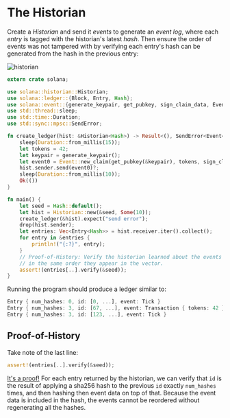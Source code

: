 The Historian
===

Create a *Historian* and send it *events* to generate an *event log*, where each *entry*
is tagged with the historian's latest *hash*. Then ensure the order of events was not tampered
with by verifying each entry's hash can be generated from the hash in the previous entry:

![historian](https://user-images.githubusercontent.com/55449/36950845-459bdb58-1fb9-11e8-850e-894586f3729b.png)

```rust
extern crate solana;

use solana::historian::Historian;
use solana::ledger::{Block, Entry, Hash};
use solana::event::{generate_keypair, get_pubkey, sign_claim_data, Event};
use std::thread::sleep;
use std::time::Duration;
use std::sync::mpsc::SendError;

fn create_ledger(hist: &Historian<Hash>) -> Result<(), SendError<Event<Hash>>> {
    sleep(Duration::from_millis(15));
    let tokens = 42;
    let keypair = generate_keypair();
    let event0 = Event::new_claim(get_pubkey(&keypair), tokens, sign_claim_data(&tokens, &keypair));
    hist.sender.send(event0)?;
    sleep(Duration::from_millis(10));
    Ok(())
}

fn main() {
    let seed = Hash::default();
    let hist = Historian::new(&seed, Some(10));
    create_ledger(&hist).expect("send error");
    drop(hist.sender);
    let entries: Vec<Entry<Hash>> = hist.receiver.iter().collect();
    for entry in &entries {
        println!("{:?}", entry);
    }
    // Proof-of-History: Verify the historian learned about the events
    // in the same order they appear in the vector.
    assert!(entries[..].verify(&seed));
}
```

Running the program should produce a ledger similar to:

```rust
Entry { num_hashes: 0, id: [0, ...], event: Tick }
Entry { num_hashes: 3, id: [67, ...], event: Transaction { tokens: 42 } }
Entry { num_hashes: 3, id: [123, ...], event: Tick }
```

Proof-of-History
---

Take note of the last line:

```rust
assert!(entries[..].verify(&seed));
```

[It's a proof!](https://en.wikipedia.org/wiki/Curry–Howard_correspondence) For each entry returned by the
historian, we can verify that `id` is the result of applying a sha256 hash to the previous `id`
exactly `num_hashes` times, and then hashing then event data on top of that. Because the event data is
included in the hash, the events cannot be reordered without regenerating all the hashes.
